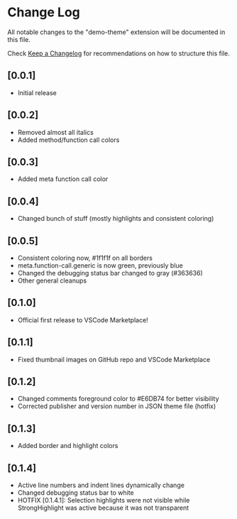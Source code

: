 # Change Log

All notable changes to the "demo-theme" extension will be documented in this file.

Check [Keep a Changelog](http://keepachangelog.com/) for recommendations on how to structure this file.

## [0.0.1]

- Initial release

## [0.0.2]

- Removed almost all italics
- Added method/function call colors

## [0.0.3]

- Added meta function call color

## [0.0.4]

- Changed bunch of stuff (mostly highlights and consistent coloring)

## [0.0.5]

- Consistent coloring now, #1f1f1f on all borders
- meta.function-call.generic is now green, previously blue
- Changed the debugging status bar changed to gray (#363636)
- Other general cleanups

## [0.1.0]

- Official first release to VSCode Marketplace!

## [0.1.1]

- Fixed thumbnail images on GitHub repo and VSCode Marketplace

## [0.1.2]

- Changed comments foreground color to #E6DB74 for better visibility
- Corrected publisher and version number in JSON theme file (hotfix)
## [0.1.3]

- Added border and highlight colors
## [0.1.4]

- Active line numbers and indent lines dynamically change 
- Changed debugging status bar to white
- HOTFIX [0.1.4.1]: Selection highlights were not visible while StrongHighlight was active because it was not transparent

